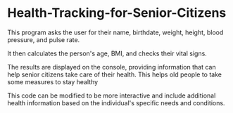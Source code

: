 # Health-Tracking-for-Senior-Citizens 


This program asks the user for their name, birthdate, weight, height, blood pressure, and pulse rate. 

It then calculates the person's age, BMI, and checks their vital signs. 

The results are displayed on the console, providing information that can help senior citizens take care of their health. 
This helps old people to take some measures to stay healthy

This code can be modified to be more interactive and include additional health information based on the individual's specific needs and conditions.
